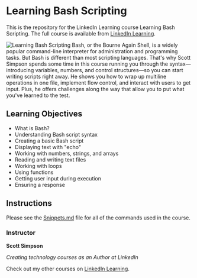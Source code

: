 # Learning Bash Scripting
This is the repository for the LinkedIn Learning course Learning Bash Scripting. The full course is available from [LinkedIn Learning][lil-course-url].

![Learning Bash Scripting][lil-thumbnail-url] 
Bash, or the Bourne Again Shell, is a widely popular command-line interpreter for administration and programming tasks. But Bash is different than most scripting languages. That's why Scott Simpson spends some time in this course running you through the syntax—introducing variables, numbers, and control structures—so you can start writing scripts right away. He shows you how to wrap up multiline operations in one file, implement flow control, and interact with users to get input. Plus, he offers challenges along the way that allow you to put what you've learned to the test.

## Learning Objectives
- What is Bash?
- Understanding Bash script syntax
- Creating a basic Bash script
- Displaying text with "echo"
- Working with numbers, strings, and arrays
- Reading and writing text files
- Working with loops
- Using functions
- Getting user input during execution
- Ensuring a response

## Instructions
Please see the [Snippets.md](https://github.com/LinkedInLearning/bashscripting-2874016/blob/main/Snippets.md) file for all of the commands used in the course.

### Instructor

**Scott Simpson**

_Creating technology courses as an Author at LinkedIn_

Check out my other courses on [LinkedIn Learning](https://www.linkedin.com/learning/instructors/scott-simpson?u=104).

[lil-course-url]: https://www.linkedin.com/learning/learning-bash-scripting-2
[lil-thumbnail-url]: https://cdn.lynda.com/course/2874016/2874016-1610398968163-16x9.jpg

